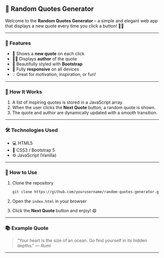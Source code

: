

## 🎯 Random Quotes Generator

Welcome to the **Random Quotes Generator** – a simple and elegant web app that displays a new quote every time you click a button! 💬✨

---

### 📌 Features

* 🔁 Shows a **new quote** on each click
* 👨‍🎨 Displays **author** of the quote
* 🎨 Beautifully styled with **Bootstrap**
* 📱 Fully **responsive** on all devices
* 💡 Great for motivation, inspiration, or fun!

---

### 🚀 How It Works

1. A list of inspiring quotes is stored in a JavaScript array.
2. When the user clicks the **Next Quote** button, a random quote is shown.
3. The quote and author are dynamically updated with a smooth transition.

---

### 🛠️ Technologies Used

* 💻 HTML5
* 🎨 CSS3 / Bootstrap 5
* ⚙️ JavaScript (Vanilla)

---



### 🔧 How to Use

1. Clone the repository

   ```bash
   git clone https://github.com/yourusername/random-quotes-generator.git
   ```

2. Open the `index.html` in your browser

3. Click the **Next Quote** button and enjoy! 😄

---

### 📚 Example Quote

> “Your heart is the size of an ocean. Go find yourself in its hidden depths.”
> — *Rumi*

---

